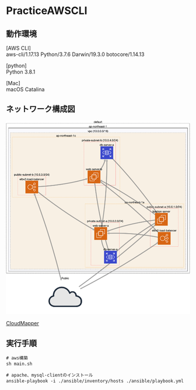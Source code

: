 # PracticeAWSCLI

## 動作環境
[AWS CLI]  
aws-cli/1.17.13 Python/3.7.6 Darwin/19.3.0 botocore/1.14.13

[python]  
Python 3.8.1

[Mac]  
macOS Catalina

## ネットワーク構成図
![network](./CloudMapper.png)

[CloudMapper](https://github.com/duo-labs/cloudmapper)
## 実行手順

```
# aws構築
sh main.sh
```

```
# apache、mysql-clientのインストール
ansible-playbook -i ./ansible/inventory/hosts ./ansible/playbook.yml
```
